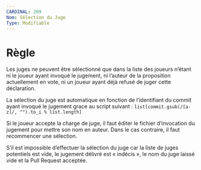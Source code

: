 ```yaml
---
CARDINAL: 209
Nom: Sélection du Juge
Type: Modifiable
---
```


# Règle

Les juges ne peuvent être sélectionné que dans la liste des joueurs n’étant ni le joueur
ayant invoqué le jugement, ni l’auteur de la proposition actuellement en vote, ni un joueur
ayant déjà refusé de juger cette déclaration.

La sélection du juge est automatique en fonction de l’identifiant du commit ayant invoqué
le jugement grace au script suivant :
``` list[commit.gsub(/[a-z]/, "").to_i % list.length] ```

Si le joueur accepte la charge de juge, il faut éditer le fichier d’invocation du jugement
pour mettre son nom en auteur. Dans le cas contraire, il faut recommencer une sélection.

S’il est impossible d’effectuer la sélection du juge car la liste de juges potentiels est vide,
le jugement délivré est « indécis », le nom du juge laissé vide et la Pull Request acceptée.
